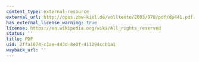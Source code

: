 ```yaml
---
content_type: external-resource
external_url: http://opus.zbw-kiel.de/volltexte/2003/978/pdf/dp441.pdf
has_external_license_warning: true
license: https://en.wikipedia.org/wiki/All_rights_reserved
status: ''
title: PDF
uid: 2ffa1074-c1ae-443d-8e0f-411294ccb1a1
wayback_url: ''
---
```

